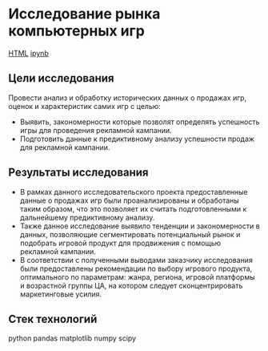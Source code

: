 # Исследование рынка компьютерных игр

[HTML](https://github.com/burooom/yp_ml_projects/tree/main/Game_market_research/Game_market_research.html)     [ipynb](https://github.com/burooom/yp_ml_projects/tree/main/Game_market_research/Game_market_research.ipynb)

## Цели исследования
Провести анализ и обработку исторических данных о продажах игр, оценок и характеристик самих игр с целью:

 - Выявить, закономерности которые позволят определять успешность игры для проведения рекламной кампании.
 - Подготовить данные к предиктивному анализу успешности продаж для рекламной кампании.


## Результаты исследования

 - В рамках данного исследовательского проекта предоставленные данные о продажах игр были проанализированы и обработаны таким образом, что это позволяет их считать подготовленными к дальнейшему предиктивному анализу.
 - Также данное исследование выявило тенденции и закономерности в данных, позволяющие сегментировать потенциальный рынок и подобрать игровой продукт для продвижения с помощью рекламной кампании.
 - В соответствии с полученными выводами заказчику исследования были предоставлены рекомендации по выбору игрового продукта, оптимального по параметрам: жанра, региона, игровой платформы и возрастной группы ЦА, на котором следует сконцентрировать маркетинговые усилия.

## Стек технологий
python
pandas
matplotlib
numpy
scipy

